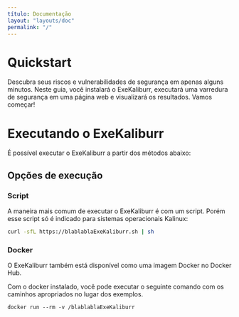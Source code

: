 ```yaml
---
título: Documentação
layout: "layouts/doc"
permalink: "/"
---
```


# Quickstart
Descubra seus riscos e vulnerabilidades de segurança em apenas alguns minutos. Neste guia, você instalará o ExeKaliburr, executará uma varredura de segurança em uma página web e visualizará os resultados. Vamos começar!

# Executando o ExeKaliburr

É possível executar o ExeKaliburr a partir dos métodos abaixo:

## Opções de execução

### Script

A maneira mais comum de executar o ExeKaliburr é com um script. Porém esse script só é indicado para sistemas operacionais Kalinux:
```bash
curl -sfL https://blablablaExeKaliburr.sh | sh
```
### Docker
O ExeKaliburr também está disponível como uma imagem Docker no Docker Hub.

Com o docker instalado, você pode executar o seguinte comando com os caminhos apropriados no lugar dos exemplos.

```text
docker run --rm -v /blablablaExeKaliburr
```
